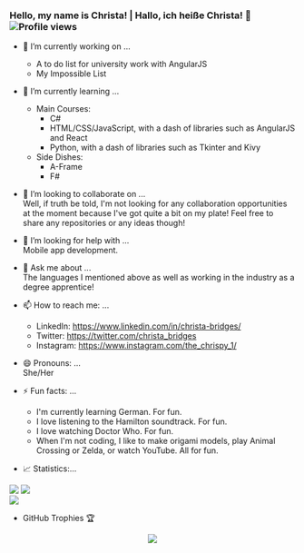 ### Hello, my name is Christa! | Hallo, ich heiße Christa! 👋 ![Profile views](https://gpvc.arturio.dev/cBridges851)  
<!--
**cBridges851/cBridges851** is a ✨ _special_ ✨ repository because its `README.md` (this file) appears on your GitHub profile.-->

- 🔭 I’m currently working on ...
  - A to do list for university work with AngularJS
  - My Impossible List
- 🌱 I’m currently learning ...

  - Main Courses:
    - C#
    - HTML/CSS/JavaScript, with a dash of libraries such as AngularJS and React
    - Python, with a dash of libraries such as Tkinter and Kivy
  - Side Dishes:
    - A-Frame
    - F#

- 👯 I’m looking to collaborate on ...  
  Well, if truth be told, I'm not looking for any collaboration opportunities at the moment because I've got quite a bit on my plate! Feel free to share any repositories or any ideas though!
- 🤔 I’m looking for help with ...  
  Mobile app development.
- 💬 Ask me about ...  
  The languages I mentioned above as well as working in the industry as a degree apprentice!
- 📫 How to reach me: ...
  - LinkedIn: https://www.linkedin.com/in/christa-bridges/
  - Twitter: https://twitter.com/christa_bridges
  - Instagram: https://www.instagram.com/the_chrispy_1/
- 😄 Pronouns: ...  
  She/Her
- ⚡ Fun facts: ...
  - I'm currently learning German. For fun.
  - I love listening to the Hamilton soundtrack. For fun.
  - I love watching Doctor Who. For fun.
  - When I'm not coding, I like to make origami models, play Animal Crossing or Zelda, or watch YouTube. All for fun.
- 📈 Statistics:...
<div>
  <img src="https://github-readme-stats.vercel.app/api?username=cBridges851&show_icons=true&theme=midnight-purple"/>
  <img src="https://github-readme-streak-stats.herokuapp.com/?user=cBridges851&theme=midnight-purple"/>
</div>  

<img src="https://github-readme-stats.vercel.app/api/top-langs/?username=cBridges851"/>  

- GitHub Trophies 🏆
<div align="center">
 <img src="https://github-profile-trophy.vercel.app/?username=cBridges851&theme=darkhub&no-frame=true&margin-w=30" />
</div>
